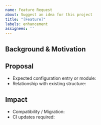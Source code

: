 ```yaml
---
name: Feature Request
about: Suggest an idea for this project
title: "[Feature]"
labels: enhancement
assignees: ''
---
```


## Background & Motivation

## Proposal
- Expected configuration entry or module:
- Relationship with existing structure:

## Impact
- Compatibility / Migration:
- CI updates required:


